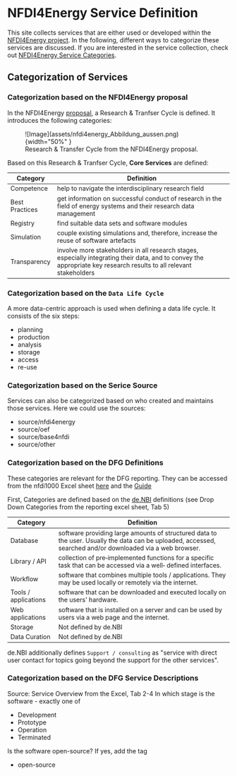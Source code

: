 # NFDI4Energy Service Definition
This site collects services that are either used or developed within the [NFDI4Energy project](https://nfdi4energy.uol.de/). In the following, different ways to categorize these services are discussed. If you are interested in the service collection, check out [NFDI4Energy Service Categories](/categories).

## Categorization of Services

### Categorization based on the NFDI4Energy proposal
In the NFDI4Energy [proposal](https://zenodo.org/records/6772013), a Research & Tranfser Cycle is defined. It introduces the following categories:

<figure markdown="span">
  ![Image](assets/nfdi4energy_Abbildung_aussen.png){width="50%" }
  <figcaption>Research & Transfer Cycle from the NFDI4Energy proposal.</figcaption>
</figure>

Based on this Research & Tranfser Cycle, **Core Services** are defined:

| Category       | Definition                                                                                                                                                           |
|----------------|----------------------------------------------------------------------------------------------------------------------------------------------------------------------|
| Competence     | help to navigate the interdisciplinary research field                                                                                                                |
| Best Practices | get information on successful conduct of research in the field of energy systems and their research data management                                                  |
| Registry       | find suitable data sets and software modules                                                                                                                         |
| Simulation     | couple existing simulations and, therefore, increase the reuse of software artefacts                                                                                 |
| Transparency   | involve more stakeholders in all research stages, especially integrating their data, and to convey the appropriate key research results to all relevant stakeholders |

### Categorization based on the `Data Life Cycle`

A more data-centric approach is used when defining a data life cycle. It consists of the six steps:

* planning
* production
* analysis
* storage
* access
* re-use

### Categorization based on the Serice Source

Services can also be categorized based on who created and maintains those services. Here we could use the sources:

* source/nfdi4energy
* source/oef
* source/base4nfdi
* source/other

### Categorization based on the DFG Definitions
These categories are relevant for the DFG reporting. They can be accessed from the nfdi1000 Excel sheet [here](https://www.dfg.de/de/foerderung/foerderinitiativen/nfdi/formulare-merkblaetter) and the [Guide](https://www.dfg.de/en/research-funding/funding-initiative/nfdi/guide-to-filling-out-the-supplementary-data-sheet-for-consortia-of-the-national-research-data-infrastructure-nfdi-)

First, Categories are defined based on the [de.NBI](https://zenodo.org/records/6597826) definitions (see Drop Down Categories from the reporting excel sheet, Tab 5)

| Category             | Definition                                                                                                                                                 |
|----------------------|------------------------------------------------------------------------------------------------------------------------------------------------------------|
| Database             | software providing large amounts of structured data to the user. Usually the data can be uploaded, accessed, searched and/or downloaded via a web browser. |
| Library / API        | collection of pre‐implemented functions for a specific task that can be accessed via a well‐ defined interfaces.                                           |
| Workflow             | software that combines multiple tools / applications. They may be used locally or remotely via the internet.                                               |
| Tools / applications | software that can be downloaded and executed locally on the users' hardware.                                                                               |
| Web applications     | software that is installed on a server and can be used by users via a web page and the internet.                                                           |
| Storage              | Not defined by de.NBI                                                                                                                                      |
| Data Curation        | Not defined by de.NBI                                                                                                                                      |

de.NBI additionally defines `Support / consulting` as "service with direct user contact for topics going beyond the support for the other services".

### Categorization based on the DFG Service Descriptions
Source: Service Overview from the Excel, Tab 2-4
In which stage is the software - exactly one of

* Development
* Prototype
* Operation
* Terminated

Is the software open-source? If yes, add the tag

* open-source